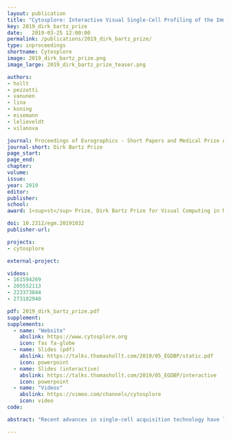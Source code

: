 ```yaml
---
layout: publication
title: "Cytosplore: Interactive Visual Single-Cell Profiling of the Immune System"
key: 2019_dirk_bartz_prize
date:   2019-03-25 12:00:00
permalink: /publications/2019_dirk_bartz_prize/
type: inproceedings
shortname: Cytosplore
image: 2019_dirk_bartz_prize.png
image_large: 2019_dirk_bartz_prize_teaser.png

authors:
- hollt
- pezzotti
- vanunen
- lina
- koning
- eisemann
- lelieveldt
- vilanova

journal: Proceedings of Eurographics - Short Papers and Medical Prize Awards
journal-short: Dirk Bartz Prize
page_start:
page_end:
chapter:
volume:
issue:
year: 2019
editor:
publisher:
school:
award: 1<sup>st</sup> Prize, Dirk Bartz Prize for Visual Computing in Medicine 2019

doi: 10.2312/egm.20191032
publisher-url:

projects:
- cytosplore

external-project:

videos:
- 161594269
- 205552113
- 223373844
- 273182940

pdf: 2019_dirk_bartz_prize.pdf
supplement:
supplements:
  - name: "Website"
    abslink: https://www.cytosplore.org
    icon: fas fa-globe
  - name: Slides (pdf)
    abslink: https://talks.thomashollt.com/2019/05_EGDBP/static.pdf
    icon: powerpoint
  - name: Slides (interactive)
    abslink: https://talks.thomashollt.com/2019/05_EGDBP/interactive
    icon: powerpoint
  - name: "Videos"
    abslink: https://vimeo.com/channels/cytosplore
    icon: video
code: 

abstract: "Recent advances in single-cell acquisition technology have led to a shift towards single-cell analysis in many fields of biology. In immunology, detailed knowledge of the cellular composition is of interest, as it can be the cause of deregulated immune responses, which cause diseases. Similarly, vaccination is based on triggering proper immune responses; however, many vaccines are ineffective or only work properly in a subset of those who are vaccinated. Identifying differences in the cellular composition of the immune system in such cases can lead to more precise treatment. Cytosplore is an integrated, interactive visual analysis framework for the exploration of large single-cell datasets. We have developed Cytosplore in close collaboration with immunology researchers and several partners use the software in their daily workflow. Cytosplore enables efficient data analysis and has led to several discoveries alongside high-impact publications."

---
```


